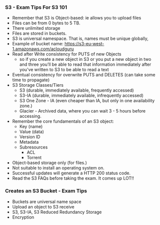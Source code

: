 ### S3 - Exam Tips For S3 101

* Remember that S3 is Object-based: ie allows you to upload files
* Files can be from 0 bytes to 5 TB.
* There unlimited storage
* Files are stored in buckets.
* S3 is universal namespace. That is, names must be unique globally, 
* Example of bucket name: https://s3-eu-west-1.amazonaws.com/acloudguru
* Read after Write consistency for PUTS of new Objects
    - so if you create a new object in S3 or you put a new object in two and three you’ll be able to read that information immediately after you've written to S3 to be able to read a text
* Eventual consistency for overwrite PUTS and DELETES (can take some time to propagate)
* S3 Storage Classes/Tiers
    - S3 (durable, immediately available, frequently accessed)
    - S3-IA (durable, immediately available, infrequently accessed)
    - S3 One Zone - IA (even cheaper than IA, but only in one availability zone.)
    - Glacier - Archived data, where you can wait 3 - 5 hours before accessing.
* Remember the core fundamentals of an S3 object:
    - Key (name)
    - Value (data)
    - Version ID
    - Metadata
    - Subresources
        - ACL
        - Torrent
* Object-based storage only (for files.)
* Not suitable to install an operating system on.
* Successful updates will generate a HTTP 200 status code.
* Read the S3 FAQs before taking the exam. It comes up LOT!!	 
 
### Creates an S3 Bucket - Exam Tips

* Buckets are universal name space
* Upload an object to S3 receive
* S3, S3-IA, S3 Reduced Redundancy Storage
* Encryption  